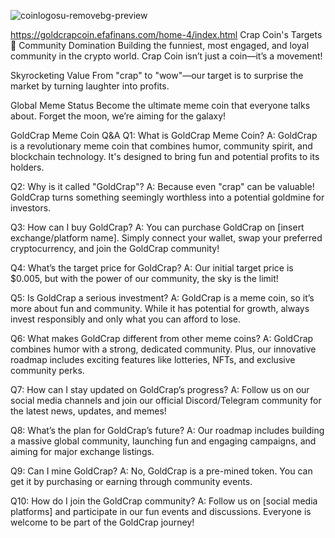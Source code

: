 

![coinlogosu-removebg-preview](https://github.com/user-attachments/assets/57e9e8a9-5f21-4835-b1a3-a336feec09eb)

https://goldcrapcoin.efafinans.com/home-4/index.html
Crap Coin's Targets 🚀
Community Domination
Building the funniest, most engaged, and loyal community in the crypto world. Crap Coin isn’t just a coin—it’s a movement!

Skyrocketing Value
From "crap" to "wow"—our target is to surprise the market by turning laughter into profits.

Global Meme Status
Become the ultimate meme coin that everyone talks about. Forget the moon, we’re aiming for the galaxy!

GoldCrap Meme Coin Q&A
Q1: What is GoldCrap Meme Coin?
A: GoldCrap is a revolutionary meme coin that combines humor, community spirit, and blockchain technology. It's designed to bring fun and potential profits to its holders.

Q2: Why is it called "GoldCrap"?
A: Because even "crap" can be valuable! GoldCrap turns something seemingly worthless into a potential goldmine for investors.

Q3: How can I buy GoldCrap?
A: You can purchase GoldCrap on [insert exchange/platform name]. Simply connect your wallet, swap your preferred cryptocurrency, and join the GoldCrap community!

Q4: What’s the target price for GoldCrap?
A: Our initial target price is $0.005, but with the power of our community, the sky is the limit!

Q5: Is GoldCrap a serious investment?
A: GoldCrap is a meme coin, so it’s more about fun and community. While it has potential for growth, always invest responsibly and only what you can afford to lose.

Q6: What makes GoldCrap different from other meme coins?
A: GoldCrap combines humor with a strong, dedicated community. Plus, our innovative roadmap includes exciting features like lotteries, NFTs, and exclusive community perks.

Q7: How can I stay updated on GoldCrap’s progress?
A: Follow us on our social media channels and join our official Discord/Telegram community for the latest news, updates, and memes!

Q8: What’s the plan for GoldCrap’s future?
A: Our roadmap includes building a massive global community, launching fun and engaging campaigns, and aiming for major exchange listings.

Q9: Can I mine GoldCrap?
A: No, GoldCrap is a pre-mined token. You can get it by purchasing or earning through community events.

Q10: How do I join the GoldCrap community?
A: Follow us on [social media platforms] and participate in our fun events and discussions. Everyone is welcome to be part of the GoldCrap journey!


